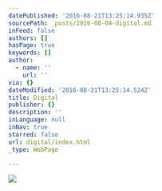 ```yaml
---
datePublished: '2016-08-21T13:25:14.935Z'
sourcePath: _posts/2016-08-04-digital.md
inFeed: false
authors: []
hasPage: true
keywords: []
author:
  - name: ''
    url: ''
via: {}
dateModified: '2016-08-21T13:25:14.524Z'
title: Digital
publisher: {}
description: ''
inLanguage: null
inNav: true
starred: false
url: digital/index.html
_type: WebPage

---
```

![](https://the-grid-user-content.s3-us-west-2.amazonaws.com/78a0ffde-b252-4c7c-b1b9-6023235337b4.jpg)